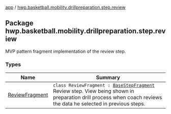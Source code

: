 [app](../index.md) / [hwp.basketball.mobility.drillpreparation.step.review](.)

## Package hwp.basketball.mobility.drillpreparation.step.review

MVP pattern fragment implementation of the review step.

### Types

| Name | Summary |
|---|---|
| [ReviewFragment](-review-fragment/index.md) | `class ReviewFragment : `[`BaseStepFragment`](../hwp.basketball.mobility.drillpreparation.step/-base-step-fragment/index.md)<br>Review step. View being shown in preparation drill process when coach reviews the data he selected in previous steps. |
